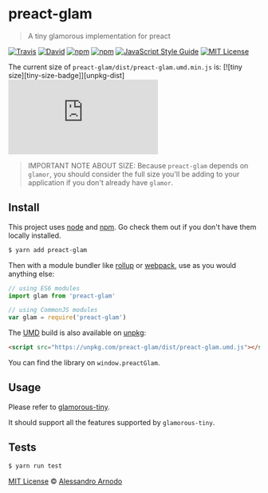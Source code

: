 # preact-glam

> A tiny glamorous implementation for preact

[![Travis](https://img.shields.io/travis/vesparny/preact-glam.svg)](https://travis-ci.org/vesparny/preact-glam)
[![David](https://img.shields.io/david/vesparny/preact-glam.svg)](https://david-dm.org/vesparny/preact-glam)
[![npm](https://img.shields.io/npm/v/preact-glam.svg)](https://www.npmjs.com/package/preact-glam)
[![npm](https://img.shields.io/npm/dm/preact-glam.svg)](https://npm-stat.com/charts.html?package=preact-glam&from=2017-04-01)
[![JavaScript Style Guide](https://img.shields.io/badge/code%20style-standard-brightgreen.svg)](http://standardjs.com/)
[![MIT License](https://img.shields.io/npm/l/preact-glam.svg?style=flat-square)](https://github.com/vesparny/preact-glam/blob/master/LICENSE)

The current size of `preact-glam/dist/preact-glam.umd.min.js` is: [![tiny size][tiny-size-badge]][unpkg-dist]
[![tiny gzip size](http://img.badgesize.io/https://unpkg.com/preact-glam/dist/preact-glam.umd.min.js?compression=gzip&label=gzip%20size&style=flat-square)](https://unpkg.com/preact-glam/dist/)

> IMPORTANT NOTE ABOUT SIZE: Because `preact-glam` depends on `glamor`, you should consider the full size you'll be adding
> to your application if you don't already have `glamor`.

## Install

This project uses [node](http://nodejs.org) and [npm](https://npmjs.com). Go check them out if you don't have them locally installed.

```sh
$ yarn add preact-glam
```

Then with a module bundler like [rollup](http://rollupjs.org/) or [webpack](https://webpack.js.org/), use as you would anything else:

```javascript
// using ES6 modules
import glam from 'preact-glam'

// using CommonJS modules
var glam = require('preact-glam')
```

The [UMD](https://github.com/umdjs/umd) build is also available on [unpkg](https://unpkg.com):

```html
<script src="https://unpkg.com/preact-glam/dist/preact-glam.umd.js"></script>
```

You can find the library on `window.preactGlam`.

## Usage

Please refer to [glamorous-tiny](https://github.com/paypal/glamorous#size).

It should support all the features supported by `glamorous-tiny`.

## Tests

```sh
$ yarn run test
```

[MIT License](LICENSE.md) © [Alessandro Arnodo](https://alessandro.arnodo.net/)
